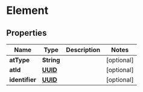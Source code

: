

# Element

## Properties

Name | Type | Description | Notes
------------ | ------------- | ------------- | -------------
**atType** | **String** |  |  [optional]
**atId** | [**UUID**](UUID.md) |  |  [optional]
**identifier** | [**UUID**](UUID.md) |  |  [optional]



